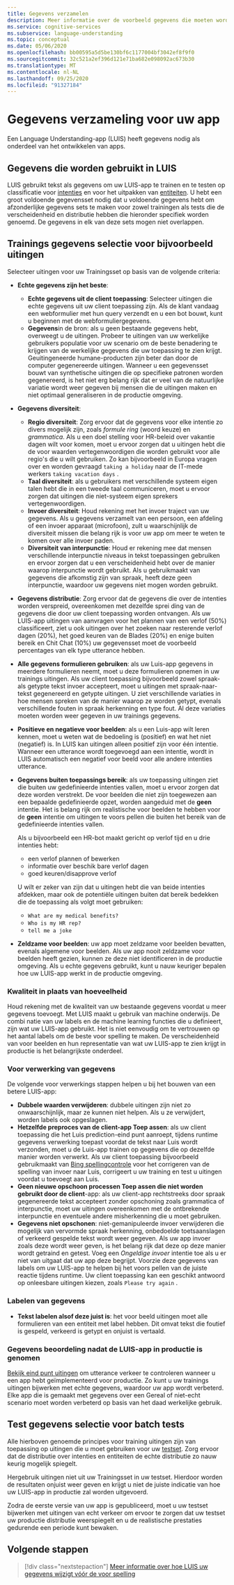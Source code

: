 ```yaml
---
title: Gegevens verzamelen
description: Meer informatie over de voorbeeld gegevens die moeten worden verzameld tijdens het ontwikkelen van uw app
ms.service: cognitive-services
ms.subservice: language-understanding
ms.topic: conceptual
ms.date: 05/06/2020
ms.openlocfilehash: bb00595a5d5be130bf6c1177004bf3042ef8f9f0
ms.sourcegitcommit: 32c521a2ef396d121e71ba682e098092ac673b30
ms.translationtype: MT
ms.contentlocale: nl-NL
ms.lasthandoff: 09/25/2020
ms.locfileid: "91327184"
---
```

# <a name="data-collection-for-your-app"></a>Gegevens verzameling voor uw app

Een Language Understanding-app (LUIS) heeft gegevens nodig als onderdeel van het ontwikkelen van apps.

## <a name="data-used-in-luis"></a>Gegevens die worden gebruikt in LUIS

LUIS gebruikt tekst als gegevens om uw LUIS-app te trainen en te testen op classificatie voor [intenties](luis-concept-intent.md) en voor het uitpakken van [entiteiten](luis-concept-entity-types.md). U hebt een groot voldoende gegevensset nodig dat u voldoende gegevens hebt om afzonderlijke gegevens sets te maken voor zowel trainingen als tests die de verscheidenheid en distributie hebben die hieronder specifiek worden genoemd.  De gegevens in elk van deze sets mogen niet overlappen.

## <a name="training-data-selection-for-example-utterances"></a>Trainings gegevens selectie voor bijvoorbeeld uitingen

Selecteer uitingen voor uw Trainingsset op basis van de volgende criteria:

* **Echte gegevens zijn het beste**:
    * **Echte gegevens uit de client toepassing**: Selecteer uitingen die echte gegevens uit uw client toepassing zijn.  Als de klant vandaag een webformulier met hun query verzendt en u een bot bouwt, kunt u beginnen met de webformuliergegevens.
    * **Gegevens**in de bron: als u geen bestaande gegevens hebt, overweegt u de uitingen.  Probeer te uitingen van uw werkelijke gebruikers populatie voor uw scenario om de beste benadering te krijgen van de werkelijke gegevens die uw toepassing te zien krijgt. Geuitingeneerde humane-producten zijn beter dan door de computer gegenereerde uitingen.  Wanneer u een gegevensset bouwt van synthetische uitingen die op specifieke patronen worden gegenereerd, is het niet erg belang rijk dat er veel van de natuurlijke variatie wordt weer gegeven bij mensen die de uitingen maken en niet optimaal generaliseren in de productie omgeving.
* **Gegevens diversiteit**:
    * **Regio diversiteit**: Zorg ervoor dat de gegevens voor elke intentie zo divers mogelijk zijn, zoals _formule ring_ (woord keuze) en _grammatica_.  Als u een doel stelling voor HR-beleid over vakantie dagen wilt voor komen, moet u ervoor zorgen dat u uitingen hebt die de voor waarden vertegenwoordigen die worden gebruikt voor alle regio's die u wilt gebruiken.  Zo kan bijvoorbeeld in Europa vragen over en worden gevraagd `taking a holiday` naar de IT-mede werkers `taking vacation days` .
    * **Taal diversiteit**: als u gebruikers met verschillende systeem eigen talen hebt die in een tweede taal communiceren, moet u ervoor zorgen dat uitingen die niet-systeem eigen sprekers vertegenwoordigen.
    * **Invoer diversiteit**: Houd rekening met het invoer traject van uw gegevens. Als u gegevens verzamelt van een persoon, een afdeling of een invoer apparaat (microfoon), zult u waarschijnlijk de diversiteit missen die belang rijk is voor uw app om meer te weten te komen over alle invoer paden.
    * **Diversiteit van interpunctie**: Houd er rekening mee dat mensen verschillende interpunctie niveaus in tekst toepassingen gebruiken en ervoor zorgen dat u een verscheidenheid hebt over de manier waarop interpunctie wordt gebruikt. Als u gebruikmaakt van gegevens die afkomstig zijn van spraak, heeft deze geen interpunctie, waardoor uw gegevens niet mogen worden gebruikt.
* **Gegevens distributie**: Zorg ervoor dat de gegevens die over de intenties worden verspreid, overeenkomen met dezelfde sprei ding van de gegevens die door uw client toepassing worden ontvangen. Als uw LUIS-app uitingen van aanvragen voor het plannen van een verlof (50%) classificeert, ziet u ook uitingen over het zoeken naar resterende verlof dagen (20%), het goed keuren van de Blades (20%) en enige buiten bereik en Chit Chat (10%) uw gegevensset moet de voorbeeld percentages van elk type utterance hebben.
* **Alle gegevens formulieren gebruiken**: als uw Luis-app gegevens in meerdere formulieren neemt, moet u deze formulieren opnemen in uw trainings uitingen. Als uw client toepassing bijvoorbeeld zowel spraak-als getypte tekst invoer accepteert, moet u uitingen met spraak-naar-tekst gegenereerd en getypte uitingen.  U ziet verschillende variaties in hoe mensen spreken van de manier waarop ze worden getypt, evenals verschillende fouten in spraak herkenning en type fout.  Al deze variaties moeten worden weer gegeven in uw trainings gegevens.
* **Positieve en negatieve voor beelden**: als u een Luis-app wilt leren kennen, moet u weten wat de bedoeling is (positief) en wat het niet (negatief) is. In LUIS kan uitingen alleen positief zijn voor één intentie. Wanneer een utterance wordt toegevoegd aan een intentie, wordt in LUIS automatisch een negatief voor beeld voor alle andere intenties utterance.
* **Gegevens buiten toepassings bereik**: als uw toepassing uitingen ziet die buiten uw gedefinieerde intenties vallen, moet u ervoor zorgen dat deze worden verstrekt. De voor beelden die niet zijn toegewezen aan een bepaalde gedefinieerde opzet, worden aangeduid met de **geen** intentie.  Het is belang rijk om realistische voor beelden te hebben voor de **geen** intentie om uitingen te voors pellen die buiten het bereik van de gedefinieerde intenties vallen.

    Als u bijvoorbeeld een HR-bot maakt gericht op verlof tijd en u drie intenties hebt:
    * een verlof plannen of bewerken
    * informatie over beschik bare verlof dagen
    * goed keuren/disapprove verlof

    U wilt er zeker van zijn dat u uitingen hebt die van beide intenties afdekken, maar ook de potentiële uitingen buiten dat bereik bedekken die de toepassing als volgt moet gebruiken:
    * `What are my medical benefits?`
    * `Who is my HR rep?`
    * `tell me a joke`
* **Zeldzame voor beelden**: uw app moet zeldzame voor beelden bevatten, evenals algemene voor beelden.  Als uw app nooit zeldzame voor beelden heeft gezien, kunnen ze deze niet identificeren in de productie omgeving. Als u echte gegevens gebruikt, kunt u nauw keuriger bepalen hoe uw LUIS-app werkt in de productie omgeving.

### <a name="quality-instead-of-quantity"></a>Kwaliteit in plaats van hoeveelheid

Houd rekening met de kwaliteit van uw bestaande gegevens voordat u meer gegevens toevoegt.  Met LUIS maakt u gebruik van machine onderwijs.  De combi natie van uw labels en de machine learning functies die u definieert, zijn wat uw LUIS-app gebruikt.  Het is niet eenvoudig om te vertrouwen op het aantal labels om de beste voor spelling te maken.  De verscheidenheid van voor beelden en hun representatie van wat uw LUIS-app te zien krijgt in productie is het belangrijkste onderdeel.

### <a name="preprocessing-data"></a>Voor verwerking van gegevens

De volgende voor verwerkings stappen helpen u bij het bouwen van een betere LUIS-app:

* **Dubbele waarden verwijderen**: dubbele uitingen zijn niet zo onwaarschijnlijk, maar ze kunnen niet helpen. Als u ze verwijdert, worden labels ook opgeslagen.
* **Hetzelfde preproces van de client-app Toep assen**: als uw client toepassing die het Luis prediction-eind punt aanroept, tijdens runtime gegevens verwerking toepast voordat de tekst naar Luis wordt verzonden, moet u de Luis-app trainen op gegevens die op dezelfde manier worden verwerkt. Als uw client toepassing bijvoorbeeld gebruikmaakt van [Bing spellingcontrole](../bing-spell-check/overview.md) voor het corrigeren van de spelling van invoer naar Luis, corrigeert u uw training en test u uitingen voordat u toevoegt aan Luis.
* **Geen nieuwe opschoon processen Toep assen die niet worden gebruikt door de client**-app: als uw client-app rechtstreeks door spraak gegenereerde tekst accepteert zonder opschoning zoals grammatica of interpunctie, moet uw uitingen overeenkomen met de ontbrekende interpunctie en eventuele andere misherkenning die u moet gebruiken.
* **Gegevens niet opschonen**: niet-gemanipuleerde invoer verwijderen die mogelijk van vervormde spraak herkenning, onbedoelde toetsaanslagen of verkeerd gespelde tekst wordt weer gegeven. Als uw app invoer zoals deze wordt weer geven, is het belang rijk dat deze op deze manier wordt getraind en getest. Voeg een _Ongeldige invoer_ intentie toe als u er niet van uitgaat dat uw app deze begrijpt. Voorzie deze gegevens van labels om uw LUIS-app te helpen bij het voors pellen van de juiste reactie tijdens runtime. Uw client toepassing kan een geschikt antwoord op onleesbare uitingen kiezen, zoals `Please try again` .

### <a name="labeling-data"></a>Labelen van gegevens

* **Tekst labelen alsof deze juist is**: het voor beeld uitingen moet alle formulieren van een entiteit met label hebben. Dit omvat tekst die foutief is gespeld, verkeerd is getypt en onjuist is vertaald.

### <a name="data-review-after-luis-app-is-in-production"></a>Gegevens beoordeling nadat de LUIS-app in productie is genomen

[Bekijk eind punt uitingen](luis-concept-review-endpoint-utterances.md) om utterance verkeer te controleren wanneer u een app hebt geïmplementeerd voor productie.  Zo kunt u uw trainings uitingen bijwerken met echte gegevens, waardoor uw app wordt verbeterd. Elke app die is gemaakt met gegevens over een Gereal of niet-echt scenario moet worden verbeterd op basis van het daad werkelijke gebruik.

## <a name="test-data-selection-for-batch-testing"></a>Test gegevens selectie voor batch tests

Alle hierboven genoemde principes voor training uitingen zijn van toepassing op uitingen die u moet gebruiken voor uw [testset](luis-concept-batch-test.md). Zorg ervoor dat de distributie over intenties en entiteiten de echte distributie zo nauw keurig mogelijk spiegelt.

Hergebruik uitingen niet uit uw Trainingsset in uw testset. Hierdoor worden de resultaten onjuist weer geven en krijgt u niet de juiste indicatie van hoe uw LUIS-app in productie zal worden uitgevoerd.

Zodra de eerste versie van uw app is gepubliceerd, moet u uw testset bijwerken met uitingen van echt verkeer om ervoor te zorgen dat uw testset uw productie distributie weerspiegelt en u de realistische prestaties gedurende een periode kunt bewaken.

## <a name="next-steps"></a>Volgende stappen

> [!div class="nextstepaction"]
> [Meer informatie over hoe LUIS uw gegevens wijzigt vóór de voor spelling](luis-concept-data-alteration.md)

